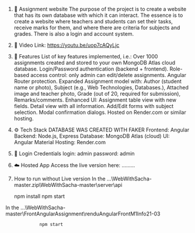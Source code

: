 1. 📌 Assignment website
     The purpose of the project is to create a website that has its own database with which it can interact. The essence is to create a website where teachers and students can set their tasks, receive marks for them, and where there are criteria for subjects and grades. There is also a login and account system.
2. 🎥 Video
     Link: https://youtu.be/uop7cAQyLjc
3. 🚀 Features
    List of key features implemented, i.e.:
      Over 1000 assignments created and stored to your own MongoDB Atlas cloud database.
      Login/Password authentication (backend + frontend).
      Role-based access control: only admin can edit/delete assignments.
      Angular Router protection.
   Expanded Assignment model with:
      Author (student name or photo),
      Subject (e.g., Web Technologies, Databases.),
      Attached image and teacher photo,
      Grade (out of 20, required for submission),
      Remarks/comments.
   Enhanced UI:
      Assignment table view with new fields.
      Detail view with all information.
      Add/Edit forms with subject selection.
      Modal confirmation dialogs.
      Hosted on Render.com or similar hosting.
4. ⚙️ Tech Stack
DATABASE WAS CREATED WITH FAKER
      Frontend: Angular
      Backend: Node.js, Express
      Database: MongoDB Atlas (cloud)
      UI: Angular Material
      Hosting: Render.com
5. 🔐 Login Credentials
     login: admin
   password: admin
6. ☁️ Hosted App
Access the live version here:
      .........
7. How to run without Live version
   In the ...\WebWithSacha-master.zip\WebWithSacha-master\server\api
   
   npm install
         npm start
   
In the  ...\WebWithSacha-master\FrontAngularAssignment\renduAngularFrontM1Info21-03

				 npm start
